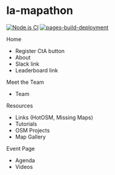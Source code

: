 # la-mapathon

[![Node.js CI](https://github.com/matikin9/la-mapathon/actions/workflows/node.js.yml/badge.svg?branch=main)](https://github.com/matikin9/la-mapathon/actions/workflows/node.js.yml) [![pages-build-deployment](https://github.com/matikin9/la-mapathon/actions/workflows/pages/pages-build-deployment/badge.svg?branch=main)](https://github.com/matikin9/la-mapathon/actions/workflows/pages/pages-build-deployment)

Home

- Register CtA button
- About
- Slack link
- Leaderboard link

Meet the Team

- Team

Resources

- Links (HotOSM, Missing Maps)
- Tutorials
- OSM Projects
- Map Gallery

Event Page

- Agenda
- Videos
